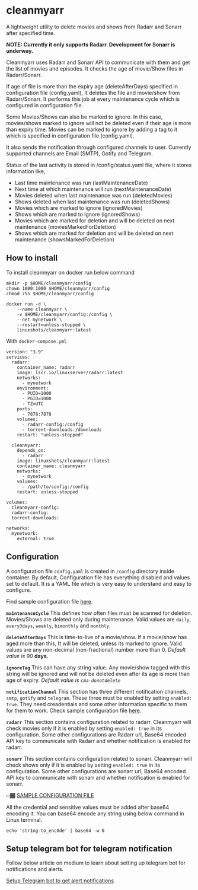 # cleanmyarr
A lightweight utility to delete movies and shows from Radarr and Sonarr after specified time. 

**NOTE: Currently it only supports Radarr. Development for Sonarr is underway.**

Cleanmyarr uses Radarr and Sonarr API to communicate with them and get the list of movies and episodes.
It checks the age of movie/Show files in Radarr/Sonarr.

If age of file is more than the expiry age (deleteAfterDays) specified in configuration file (config.yaml), It deletes the file and movie/show from Radarr/Sonarr. It performs this job at every maintenance cycle which is configured in configuration file.

Some Movies/Shows can also be marked to ignore. In this case, movies/shows marked to ignore will not be deleted even if their age is more than expiry time. Movies can be marked to ignore by adding a tag to it which is specified in configuration file (config.yaml).


It also sends the notification through configured channels to user. Currently supported channels are Email (SMTP), Gotify and Telegram.

Status of the last activity is stored in /config/status.yaml file, where it stores information like,

- Last time maintenance was run (lastMaintenanceDate)
- Next time at which maintenance will run (nextMaintenanceDate)
- Movies deleted when last maintenance was run (deletedMovies)
- Shows deleted when last maintenance was run (deletedShows)
- Movies which are marked to ignore (ignoredMovies)
- Shows which are marked to ignore (ignoredShows)
- Movies which are marked for deletion and will be deleted on next maintenance (moviesMarkedForDeletion)
- Shows which are marked for deletion and will be deleted on next maintenance (showsMarkedForDeletion)

## How to install

To install cleanmyarr on docker run below command

```
mkdir -p $HOME/cleanmyarr/config
chown 1000:1000 $HOME/cleanmyarr/config
chmod 755 $HOME/cleanmyarr/config

docker run -d \
    --name cleanmyarr \
    -v $HOME/cleanmyarr/config:/config \
    --net mynetwork \
    --restart=unless-stopped \
    linuxshots/cleanmyarr:latest
```

With `docker-compose.yml`

```
version: "3.9"
services:
  radarr:
    container_name: radarr
    image: lscr.io/linuxserver/radarr:latest
    networks:
      - mynetwork
    environment:
      - PUID=1000
      - PGID=1000
      - TZ=UTC
    ports:
      - 7878:7878
    volumes:
      - radarr-config:/config
      - torrent-downloads:/downloads
    restart: "unless-stopped"

  cleanmyarr:
    depends_on:
      - radarr
    image: linuxshots/cleanmyarr:latest
    container_name: cleanmyarr
    networks:
      - mynetwork
    volumes:
      - /path/to/config:/config
    restart: unless-stopped

volumes:
  cleanmyarr-config:
  radarr-config:
  torrent-downloads:

networks:
  mynetwork:
    external: true
```

## Configuration

A configuration file `config.yaml` is created in `/config` directory inside container. By default, Configuration file has everything disabled and values set to default. It is a YAML file which is very easy to understand and easy to configure.

Find sample configuration file [here](sample-config.yaml).

**`maintenanceCycle`** This defines how often files must be scanned for deletion. Movies/Shows are deleted only during maintenance. Valid values are `daily`, `every3days`, `weekly`, `bimonthly` and `monthly`. 

**`deleteAfterDays`** This is time-to-live of a movie/show. If a movie/show has aged more than this, It will be deleted, unless its marked to ignore. Valid values are any non-decimal (non-fractional) number more than 0. *Default value is 90* **days.** 

**`ignoreTag`** This can have any string value. Any movie/show tagged with this string will be ignored and will not be deleted even after its age is more than age of expiry. *Default value is `cma-donotdelete`* 

**`notificationChannel`** This section has three different notification channels, `smtp`, `gotify` and `telegram`. These three must be enabled by setting `enabled: true`. They need creadentials and some other information specific to them for them to work. Check sample configuration file [here](sample-config.yaml). 

**`radarr`** This section contains configuration related to radarr. Cleanmyarr will check movies only if it is enabled by setting `enabled: true` in its configuration. Some other configurations are Radarr url, Base64 encoded API key to communicate with Radarr and whether notification is enabled for radarr.

**`sonarr`** This section contains configuration related to sonarr. Cleanmyarr will check shows only if it is enabled by setting `enabled: true` in its configuration. Some other configurations are sonarr url, Base64 encoded API key to communicate with sonarr and whether notification is enabled for sonarr.

👉🏾 [SAMPLE CONFIGURATION FILE](sample-config.yaml)

All the credential and sensitive values must be added after base64 encoding it. You can base64 encode any string using below command in Linux terminal.

```
echo 'str1ng-to_enc0de' | base64 -w 0
```

## Setup telegram bot for telegram notification

Follow below article on medium to learn about setting up telegram bot for notifications and alerts.

[Setup Telegram bot to get alert notifications](https://medium.com/linux-shots/setup-telegram-bot-to-get-alert-notifications-90be7da4444)

